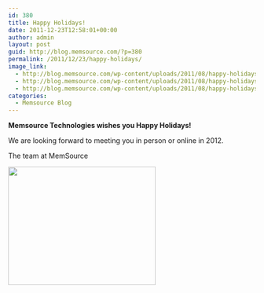```yaml
---
id: 380
title: Happy Holidays!
date: 2011-12-23T12:58:01+00:00
author: admin
layout: post
guid: http://blog.memsource.com/?p=380
permalink: /2011/12/23/happy-holidays/
image_link:
  - http://blog.memsource.com/wp-content/uploads/2011/08/happy-holidays-email-miniicon.png
  - http://blog.memsource.com/wp-content/uploads/2011/08/happy-holidays-email-miniicon.png
  - http://blog.memsource.com/wp-content/uploads/2011/08/happy-holidays-email-miniicon.png
categories:
  - Memsource Blog
---
```

**Memsource Technologies wishes you Happy Holidays!**

We are looking forward to meeting you in person or online in 2012.

The team at MemSource<!--more-->

[<img class="alignnone size-medium wp-image-381" title="happy-holidays-email" src="/wp-content/uploads/2011/12/happy-holidays-email-300x241.png" alt="" width="300" height="241" />](/wp-content/uploads/2011/12/happy-holidays-email.png)